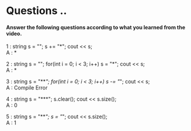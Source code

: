 # Questions ..

#### Answer the following questions according to what you learned from the video.

1 : string s = ""; s += "*"; cout << s;  
A : *

2 : string s = ""; for(int i = 0; i < 3; i++) s = "*"; cout << s;  
A : *

3 : string s = "***"; for(int i = 0; i < 3; i++) s -= "*"; cout << s;  
A : Compile Error

4 : string s = "***"; s.clear(); cout << s.size();  
A : 0

5 : string s = "***"; s = "*"; cout << s.size();  
A : 1
